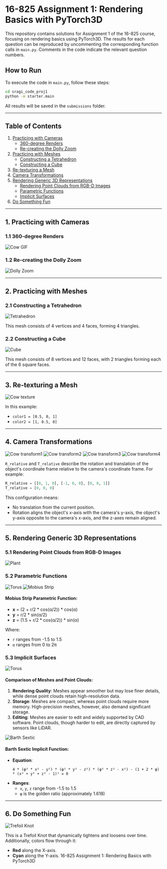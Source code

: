 # 16-825 Assignment 1: Rendering Basics with PyTorch3D

This repository contains solutions for Assignment 1 of the 16-825 course, focusing on rendering basics using PyTorch3D. The results for each question can be reproduced by uncommenting the corresponding function calls in `main.py`. Comments in the code indicate the relevant question numbers.

## How to Run

To execute the code in `main.py`, follow these steps:

```bash
cd sragi_code_proj1
python -m starter.main
```

All results will be saved in the `submissions` folder.

---

## Table of Contents

1. [Practicing with Cameras](#1-practicing-with-cameras)
    - [360-degree Renders](#11-360-degree-renders)
    - [Re-creating the Dolly Zoom](#12-re-creating-the-dolly-zoom)
2. [Practicing with Meshes](#2-practicing-with-meshes)
    - [Constructing a Tetrahedron](#21-constructing-a-tetrahedron)
    - [Constructing a Cube](#22-constructing-a-cube)
3. [Re-texturing a Mesh](#3-re-texturing-a-mesh)
4. [Camera Transformations](#4-camera-transformations)
5. [Rendering Generic 3D Representations](#5-rendering-generic-3d-representations)
    - [Rendering Point Clouds from RGB-D Images](#51-rendering-point-clouds-from-rgb-d-images)
    - [Parametric Functions](#52-parametric-functions)
    - [Implicit Surfaces](#53-implicit-surfaces)
6. [Do Something Fun](#6-do-something-fun)

---

## 1. Practicing with Cameras

### 1.1 360-degree Renders

![Cow GIF](submissions/my_gif.gif)

### 1.2 Re-creating the Dolly Zoom

![Dolly Zoom](submissions/dolly.gif)

---

## 2. Practicing with Meshes

### 2.1 Constructing a Tetrahedron

![Tetrahedron](submissions/tetrahedron.gif)

This mesh consists of 4 vertices and 4 faces, forming 4 triangles.

### 2.2 Constructing a Cube

![Cube](submissions/cube.gif)

This mesh consists of 8 vertices and 12 faces, with 2 triangles forming each of the 6 square faces.

---

## 3. Re-texturing a Mesh

![Cow texture](submissions/textures.gif)

In this example:
- `color1 = [0.5, 0, 1]`
- `color2 = [1, 0.5, 0]`

---

## 4. Camera Transformations

![Cow transform1](submissions/transform1.jpg)
![Cow transform2](submissions/transform2.jpg)
![Cow transform3](submissions/transform3.jpg)
![Cow transform4](submissions/transform4.jpg)

`R_relative` and `T_relative` describe the rotation and translation of the object's coordinate frame relative to the camera's coordinate frame. For example:

```python
R_relative = [[0, 1, 0], [-1, 0, 0], [0, 0, 1]]
T_relative = [0, 0, 0]
```

This configuration means:
- No translation from the current position.
- Rotation aligns the object's x-axis with the camera's y-axis, the object's y-axis opposite to the camera's x-axis, and the z-axes remain aligned.

---

## 5. Rendering Generic 3D Representations

### 5.1 Rendering Point Clouds from RGB-D Images

![Plant](submissions/plant.gif)

### 5.2 Parametric Functions

![Torus](submissions/torus.gif)
![Mobius Strip](submissions/mobiusStrip.gif)

#### Mobius Strip Parametric Function:

- **x** = (2 + r/2 * cos(α/2)) * cos(α)
- **y** = r/2 * sin(α/2)
- **z** = (1.5 + r/2 * cos(α/2)) * sin(α)

Where:
- `r` ranges from -1.5 to 1.5
- `α` ranges from 0 to 2π

### 5.3 Implicit Surfaces

![Torus](submissions/torus_implicit.gif)

#### Comparison of Meshes and Point Clouds:
1. **Rendering Quality**: Meshes appear smoother but may lose finer details, while dense point clouds retain high-resolution data.
2. **Storage**: Meshes are compact, whereas point clouds require more memory. High-precision meshes, however, also demand significant storage.
3. **Editing**: Meshes are easier to edit and widely supported by CAD software. Point clouds, though harder to edit, are directly captured by sensors like LiDAR.

![Barth Sextic](submissions/barth_implicit.gif)

#### Barth Sextic Implicit Function:

- **Equation**:
  ```
  4 * (φ² * x² - y²) * (φ² * y² - z²) * (φ² * z² - x²) - (1 + 2 * φ) * (x² + y² + z² - 1)² = 0
  ```
- **Ranges**:
  - `x`, `y`, `z` range from -1.5 to 1.5
  - `φ` is the golden ratio (approximately 1.618)

---

## 6. Do Something Fun

![Trefoil Knot](submissions/trefoil.gif)

This is a Trefoil Knot that dynamically tightens and loosens over time. Additionally, colors flow through it:
- **Red** along the X-axis.
- **Cyan** along the Y-axis. 16-825 Assignment 1: Rendering Basics with PyTorch3D